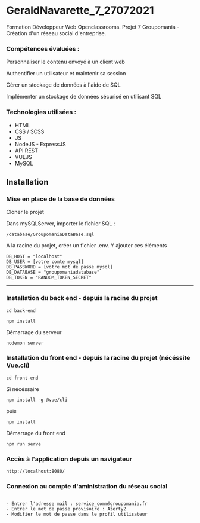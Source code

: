 # GeraldNavarette_7_27072021

Formation Développeur Web Openclassrooms. Projet 7 Groupomania - Création d'un réseau social d'entreprise.


### Compétences évaluées : ### 

Personnaliser le contenu envoyé à un client web

Authentifier un utilisateur et maintenir sa session

Gérer un stockage de données à l'aide de SQL

Implémenter un stockage de données sécurisé en utilisant SQL

### Technologies utilisées :

- HTML
- CSS / SCSS
- JS
- NodeJS - ExpressJS
- API REST
- VUEJS
- MySQL


## Installation

### Mise en place de la base de données

Cloner le projet

Dans mySQLServer, importer le fichier SQL :
```
/database/GroupomaniaDataBase.sql
```

A la racine du projet, créer un fichier .env.
Y ajouter ces éléments 
```
DB_HOST = "localhost"
DB_USER = [votre comte mysql]
DB_PASSWORD = [votre mot de passe mysql]
DB_DATABASE = "groupomaniadatabase"
DB_TOKEN = "RANDOM_TOKEN_SECRET"
```
----------

### Installation du back end - depuis la racine du projet
```
cd back-end
```

```
npm install
```
Démarrage du serveur
```
nodemon server
```
### Installation du front end - depuis la racine du projet (nécéssite Vue.cli)
```
cd front-end
```
Si nécéssaire
```
npm install -g @vue/cli
```
puis
```
npm install
```
Démarrage du front end
```
npm run serve
```

### Accès à l'application depuis un navigateur
```
http://localhost:8080/
```

### Connexion au compte d'aministration du réseau social
```

- Entrer l'adresse mail : service_comm@groupomania.fr
- Entrer le mot de passe provisoire : Azerty2
- Modifier le mot de passe dans le profil utilisateur

